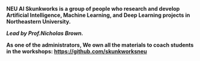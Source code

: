 **NEU AI Skunkworks is a group of people who research and develop Artificial Intelligence, Machine Learning, and Deep Learning projects in Northeastern University.**  

***Lead by Prof.Nicholas Brown.***  

**As one of the administrators, We own all the materials to coach students in the workshops: https://github.com/skunkworksneu**  
